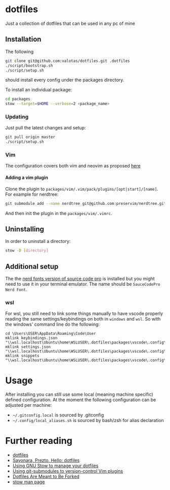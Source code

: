 # dotfiles
Just a collection of dotfiles that can be used in any pc of mine

## Installation

The following

```sh
git clone git@github.com:valotas/dotfiles.git .dotfiles
./script/bootstrap.sh
./script/setup.sh
```

should install every config under the packages directory.

To install an individual package:

```sh
cd packages
stow --target=$HOME --verbose=2 <package_name>
```

### Updating

Just pull the latest changes and setup:

```sh
git pull origin master
./script/setup.sh
```

### Vim

The configuration covers both vim and neovim as proposed [here](https://www.youtube.com/watch?v=X2_R3uxDN6g)

#### Adding a vim plugin

Clone the plugin to `packages/vim/.vim/pack/plugins/[opt|start]/[name]`. For example for nerdtree:

```sh
git submodule add --name nerdtree git@github.com:preservim/nerdtree.git packages/vim/.vim/pack/plugins/opt/nerdtree 
```

And then init the plugin in the `packages/vim/.vimrc`.

## Uninstalling 

In order to uninstall a directory:

```sh
stow -D [directory]
```

## Additional setup

The the [nerd fonts version of source code pro](https://www.nerdfonts.com/font-downloads) is installed but you might need to use it in your terminal emulator. The name should be `SauceCodePro Nerd Font`.

### wsl

For wsl, you still need to link some things manually to have vscode properly reading the same settings/keybindings on both in `windows` and `wsl`. So with the windows' command line do the following:

```batch
cd \Users\USER\AppData\Roaming\Code\User
mklink keybindings.json "\\wsl.localhost\Ubuntu\home\WSLUSER\.dotfiles\packages\vscode\.config\Code\User\keybindings.json"
mklink settings.json "\\wsl.localhost\Ubuntu\home\WSLUSER\.dotfiles\packages\vscode\.config\Code\User\settings.json"
mklink snippets "\\wsl.localhost\Ubuntu\home\WSLUSER\.dotfiles\packages\vscode\.config\Code\User\snippets"
```

# Usage

After installing you can still use some local (meaning machine specific) defined configuration. At the moment the following configuration can be adjusted per machine:

- `~/.gitconfig.local` is sourced by .gitconfig
- `~/.config/local_aliases.sh` is sourced by bash/zsh for alias declaration

# Further reading

- [dotfiles](https://dotfiles.github.io/)
- [Sayonara, Prezto. Hello: dotfiles](https://naikoob.github.io/blog/2020/10/02/hello-dotfiles.html)
- [Using GNU Stow to manage your dotfiles](https://brandon.invergo.net/news/2012-05-26-using-gnu-stow-to-manage-your-dotfiles.html)
- [Using git-submodules to version-control Vim plugins](https://gist.github.com/manasthakur/d4dc9a610884c60d944a4dd97f0b3560)
- [Dotfiles Are Meant to Be Forked](https://zachholman.com/2010/08/dotfiles-are-meant-to-be-forked/)
- [stow man page](https://linux.die.net/man/8/stow)

